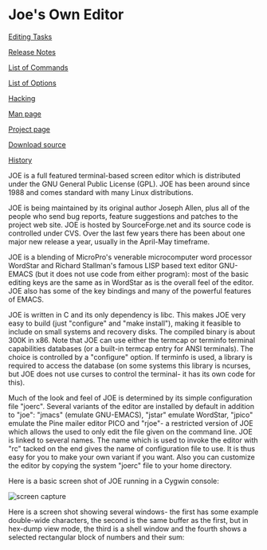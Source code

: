 # Joe's Own Editor

[Editing Tasks](https://sourceforge.net/p/joe-editor/mercurial/ci/default/tree/docs/tasks.md) 

[Release Notes](https://sourceforge.net/p/joe-editor/mercurial/ci/default/tree/NEWS.md)

[List of Commands](https://sourceforge.net/p/joe-editor/mercurial/ci/default/tree/docs/list.md)

[List of Options](https://sourceforge.net/p/joe-editor/mercurial/ci/default/tree/docs/options.md)

[Hacking](https://sourceforge.net/p/joe-editor/mercurial/ci/default/tree/docs/hacking.md)

[Man page](https://sourceforge.net/p/joe-editor/mercurial/ci/default/tree/docs/man.md)

[Project page](http://www.sourceforge.net/projects/joe-editor)

[Download source](http://prdownloads.sourceforge.net/joe-editor/joe-3.7.tar.gz?download)

[History](https://sourceforge.net/p/joe-editor/mercurial/ci/default/tree/docs/history.md)

<p></p>

<p>JOE is a full featured terminal-based screen editor which is distributed
under the GNU General Public License (GPL).  JOE has been around since 1988
and comes standard with many Linux distributions.</p>

<p>JOE is being maintained by its original author Joseph Allen, plus all of
the people who send bug reports, feature suggestions and patches to the
project web site.  JOE is hosted by SourceForge.net and its source code is
controlled under CVS.  Over the last few years there has been about one
major new release a year, usually in the April-May timeframe.</p>

<p>JOE is a blending of MicroPro's venerable microcomputer word processor
WordStar and Richard Stallman's famous LISP based text editor GNU-EMACS (but
it does not use code from either program): most of the basic editing keys
are the same as in WordStar as is the overall feel of the editor.  JOE also
has some of the key bindings and many of the powerful features of EMACS.</p>

<p>JOE is written in C and its only dependency is libc.  This makes JOE very
easy to build (just "configure" and "make install"), making it feasible to
include on small systems and recovery disks.  The compiled binary is about
300K in x86.  Note that JOE can use either the termcap or terminfo terminal
capabilities databases (or a built-in termcap entry for ANSI terminals).  The
choice is controlled by a "configure" option.  If terminfo is used, a
library is required to access the database (on some systems this library is
ncurses, but JOE does not use curses to control the terminal- it has its own
code for this).</p>

<p>Much of the look and feel of JOE is determined by its simple
configuration file "joerc".  Several variants of the editor are installed by
default in addition to "joe": "jmacs" (emulate GNU-EMACS), "jstar" emulate
WordStar, "jpico" emulate the Pine mailer editor PICO and "rjoe"- a
restricted version of JOE which allows the used to only edit the file given
on the command line.  JOE is linked to several names.  The name which is
used to invoke the editor with "rc" tacked on the end gives the name of
configuration file to use.  It is thus easy for you to make your own variant
if you want.  Also you can customize the editor by copying the system
"joerc" file to your home directory.</p>

<p>Here is a basic screen shot of JOE running in a Cygwin console:</p>
<img src="capture.gif" alt="screen capture">

<p>Here is a screen shot showing several windows- the first has some example
double-wide characters, the second is the same buffer as the first, but in
hex-dump view mode, the third is a shell window and the fourth shows a
selected rectangular block of numbers and their sum:</p>
